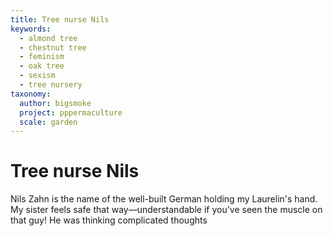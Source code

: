 ```yaml
---
title: Tree nurse Nils
keywords:
  - almond tree
  - chestnut tree
  - feminism
  - oak tree
  - sexism
  - tree nursery
taxonomy:
  author: bigsmoke
  project: pppermaculture
  scale: garden
---
```


# Tree nurse Nils

Nils Zahn is the name of the well-built German holding my Laurelin's hand. My sister feels safe that way—understandable if you've seen the muscle on that guy! He was thinking complicated thoughts 

<?project-insert?>
